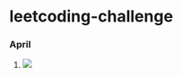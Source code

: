 # leetcoding-challenge

### April 

1. ![](https://raw.githubusercontent.com/vishxm/leetcoding-challenge/cec71c1e097825d3cf594d6bce126b6d36ab36bf/april/binarySearch.svg)

